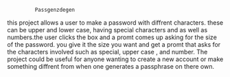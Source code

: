              Passgenzdegen
   this project allows a user to make a password with diffrent characters. these can be upper and lower case, having special characters and as well as numbers.the user clicks the box and a promt comes up asking for the size of the password. you give it the size you want and get a promt that asks for the characters involved such as special, upper case , and number. The project could be useful for anyone wanting to create a new account or make something diffrent from when one generates a passphrase on there own. 

